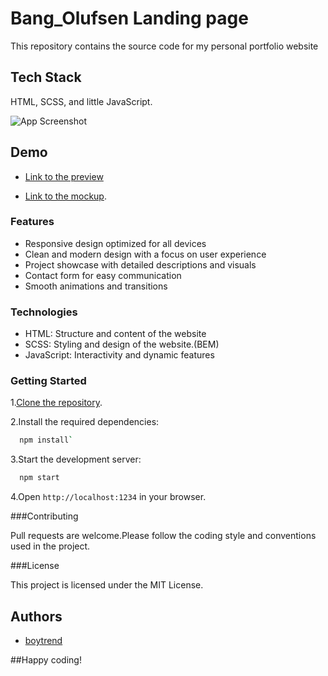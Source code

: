 # Bang_Olufsen Landing page

This repository contains the source code for my personal portfolio website

## Tech Stack

HTML, SCSS, and little JavaScript.

![App Screenshot](https://lh3.googleusercontent.com/pw/AP1GczOMZg3nL6pQpogG87Cv6wT-nGgQ09D9GwkIaoMTkHM5SIOka1t7KHJSrrTOUYp9hBHR1MY-ewY0dsMZanGKnuEmpJyIqBOa5Un_2kvumKQr5HIX1H5TLhaUgfuZF81oN78AWDoG0HHnDyaTj3Uk6o31GeOJbXkHsnALxQl6UloY6vaMCJ3Jc7ZM2bPOrkZKiFTBquPWbMQpanSxOjWL8mEKsyz6-NGdjzmVZSGPayPnhDIB2bgbvRYlE6Lp9_fFIWacU0RvSPNqZkocP9vs-7i2o1Kz1THj0Hpq8E7xaRTKUAUJvNhhOi2dsiYV0bpojQN7RJiFTurFk_Zl4DiuazmTkww_Is0v0gnNHlpcJX0TWxN5DTn8KIRnxsHIcNt13lNvPZLMUc-lAEikyf0B_tu7DOlJP6bGmQM7-rZ9Mca6VctuF_3uw2aEA0BZm-3ZBh4i7YL2qhUopxUIL7b_ds9TxqhVTohOSTN1Igz17m-w-WJbDk1pPjem40NQgz16u0X3Ww12U3esiyHORbG4PhUV5WrvOfTlzJsHK5t0ujBbDNJIfr8VwhkeRjX7ZMpam_zJdAHy_6Hyjo0HjDnBPOPGijvh2pYhr4zjCScfSv9EMopjuwsHeachwaeyZfOzsmXoAMJ9Gvseq2ewqG4rZmR3AT8iZ3krR8cgFRTk2nSvDitYRkaO4F0WcnadfcQ0paAGkTLXJk48VCwnPjkOzoXz-OBlsJl1o6D2XTWJfLRkynXZBvisVfj55AAZym1FAa7DE8RvPobfFoXvxoPzaiHVslt-jDc_WPm2LQev-0LmXK0v7WvEMRuutmE32xl1Qv_WZiYGziLIdTW-j7_2ZChtdh0H2Sgyv3oaazBalwdfuVoLfbbLmuAUODJ72epgvbUQ6cVikAcvAy0JT3HVHEPvsg=w353-h505-s-no-gm?authuser=0)

## Demo

- [Link to the preview](https://boytrend0108.github.io/bung_olufsen)

- [Link to the mockup](https://www.figma.com/design/DtkQmQ797hk0nI4KfMi2Uq/BOSE-New-Version?node-id=6817-212).

### Features

- Responsive design optimized for all devices
- Clean and modern design with a focus on user experience
- Project showcase with detailed descriptions and visuals
- Contact form for easy communication
- Smooth animations and transitions

### Technologies

- HTML: Structure and content of the website
- SCSS: Styling and design of the website.(BEM)
- JavaScript: Interactivity and dynamic features

### Getting Started

1.[Clone the repository](https://github.com/boytrend0108/bung_olufsen.git).

2.Install the required dependencies:

```bash
  npm install`
```

3.Start the development server:

```bash
  npm start
```

4.Open `http://localhost:1234` in your browser.

###Contributing

Pull requests are welcome.Please follow the coding style and conventions used in the project.

###License

This project is licensed under the MIT License.

## Authors

- [boytrend](https://github.com/boytrend0108)

##Happy coding!
